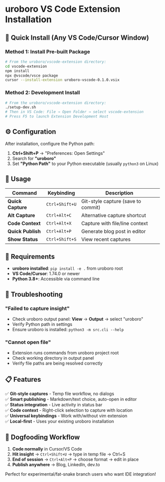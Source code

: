 # uroboro VS Code Extension Installation

## 🚀 Quick Install (Any VS Code/Cursor Window)

### Method 1: Install Pre-built Package
```bash
# From the uroboro/vscode-extension directory:
cd vscode-extension
npm install
npx @vscode/vsce package
cursor --install-extension uroboro-vscode-0.1.0.vsix
```

### Method 2: Development Install
```bash
# From the uroboro/vscode-extension directory:
./setup-dev.sh
# Then in VS Code: File → Open Folder → select vscode-extension
# Press F5 to launch Extension Development Host
```

## ⚙️ Configuration

After installation, configure the Python path:
1. **Ctrl+Shift+P** → "Preferences: Open Settings"
2. Search for **"uroboro"**
3. Set **"Python Path"** to your Python executable (usually `python3` on Linux)

## 🎯 Usage

| Command | Keybinding | Description |
|---------|------------|-------------|
| **Quick Capture** | `Ctrl+Shift+U` | Git-style capture (save to commit) |
| **Alt Capture** | `Ctrl+Alt+C` | Alternative capture shortcut |
| **Code Context** | `Ctrl+Alt+X` | Capture with file/line context |
| **Quick Publish** | `Ctrl+Alt+P` | Generate blog post in editor |
| **Show Status** | `Ctrl+Shift+S` | View recent captures |

## 🔧 Requirements

- **uroboro installed**: `pip install -e .` from uroboro root
- **VS Code/Cursor**: 1.74.0 or newer
- **Python 3.8+**: Accessible via command line

## 🐛 Troubleshooting

### "Failed to capture insight"
- Check uroboro output panel: **View** → **Output** → select "uroboro"
- Verify Python path in settings
- Ensure uroboro is installed: `python3 -m src.cli --help`

### "Cannot open file"
- Extension runs commands from uroboro project root
- Check working directory in output panel
- Verify file paths are being resolved correctly

## 📋 Features

✅ **Git-style captures** - Temp file workflow, no dialogs  
✅ **Smart publishing** - Markdown/text choice, auto-open in editor  
✅ **Status integration** - Live activity in status bar  
✅ **Code context** - Right-click selection to capture with location  
✅ **Universal keybindings** - Work with/without vim extension  
✅ **Local-first** - Uses your existing uroboro installation  

## 🎪 Dogfooding Workflow

1. **Code normally** in Cursor/VS Code
2. **Hit insight** → `Ctrl+Shift+U` → type in temp file → Ctrl+S
3. **End of session** → `Ctrl+Alt+P` → choose format → edit in place
4. **Publish anywhere** → Blog, LinkedIn, dev.to

Perfect for experimental/fat-snake branch users who want IDE integration! 